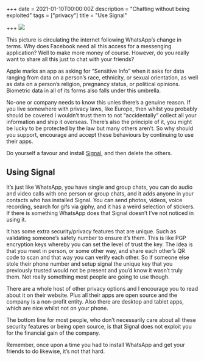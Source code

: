 +++
date = 2021-01-10T00:00:00Z
description = "Chatting without being exploited"
tags = ["privacy"]
title = "Use Signal"

+++
![](/images/e617feb5-538f-4268-acc1-5afca68ea035.jpeg)

This picture is circulating the internet following WhatsApp’s change in terms. Why does Facebook need all this access for a messenging application? Well to make more money of course. However, do you really want to share all this just to chat with your friends?

Apple marks an app as asking for “Sensitive Info” when it asks for data ranging from data on a person’s race, ethnicity, or sexual orientation, as well as data on a person’s religion, pregnancy status, or political opinions. Biometric data in all of its forms also falls under this umbrella.

No-one or company needs to know this unles there’s a genuine reason. If you live somewhere with privacy laws, like Europe, then whilst you probably should be covered I wouldn’t trust them to not “accidentally” collect all your information and ship it overseas. There’s also the principle of it, you might be lucky to be protected by the law but many others aren’t. So why should you support, encourage and accept these behaviours by continuing to use their apps.

Do yourself a favour and install [Signal](https://signal.org/download/), and then delete the others.

## Using Signal

It’s just like WhatsApp, you have single and group chats, you can do audio and video calls with one person or group chats, and it adds anyone in your contacts who has installed Signal. You can send photos, videos, voice recording, search for gifs via giphy, and it has a weird selection of stickers. If there is something WhatsApp does that Signal doesn’t I’ve not noticed in using it.

It has some extra security/privacy features that are unique. Such as validating someone’s safety number to ensure it’s them. This is like PGP encryption keys whereby you can set the level of trust the key. The idea is that you meet in person, or some other way, and share each other’s QR code to scan and that way you can verify each other. So if someone else stole their phone number and setup signal the unique key that you previously trusted would not be present and you’d know it wasn’t truly them. Not really something most people are going to use though.

There are a whole host of other privacy options and I encourage you to read about it on their website. Plus all their apps are open source and the company is a non-profit entity. Also there are desktop and tablet apps, which are nice whilst not on your phone.

The bottom line for most people, who don’t necessarily care about all these security features or being open source, is that Signal does not exploit you for the financial gain of the company.

Remember, once upon a time you had to install WhatsApp and get your friends to do likewise, it’s not that hard.